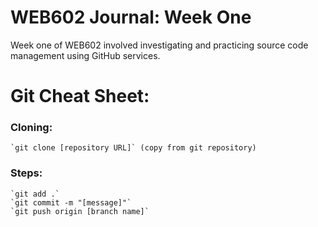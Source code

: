 # WEB602 Journal: Week One

Week one of WEB602 involved investigating and practicing source code management using GitHub services.

# Git Cheat Sheet:

### Cloning:
    `git clone [repository URL]` (copy from git repository)

### Steps:
    `git add .`
    `git commit -m "[message]"`
    `git push origin [branch name]`

